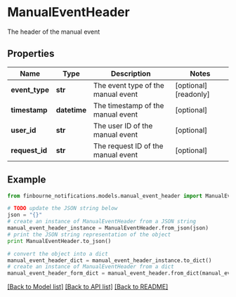 # ManualEventHeader

The header of the manual event

## Properties
Name | Type | Description | Notes
------------ | ------------- | ------------- | -------------
**event_type** | **str** | The event type of the manual event | [optional] [readonly] 
**timestamp** | **datetime** | The timestamp of the manual event | [optional] 
**user_id** | **str** | The user ID of the manual event | [optional] 
**request_id** | **str** | The request ID of the manual event | [optional] 

## Example

```python
from finbourne_notifications.models.manual_event_header import ManualEventHeader

# TODO update the JSON string below
json = "{}"
# create an instance of ManualEventHeader from a JSON string
manual_event_header_instance = ManualEventHeader.from_json(json)
# print the JSON string representation of the object
print ManualEventHeader.to_json()

# convert the object into a dict
manual_event_header_dict = manual_event_header_instance.to_dict()
# create an instance of ManualEventHeader from a dict
manual_event_header_form_dict = manual_event_header.from_dict(manual_event_header_dict)
```
[[Back to Model list]](../README.md#documentation-for-models) [[Back to API list]](../README.md#documentation-for-api-endpoints) [[Back to README]](../README.md)


